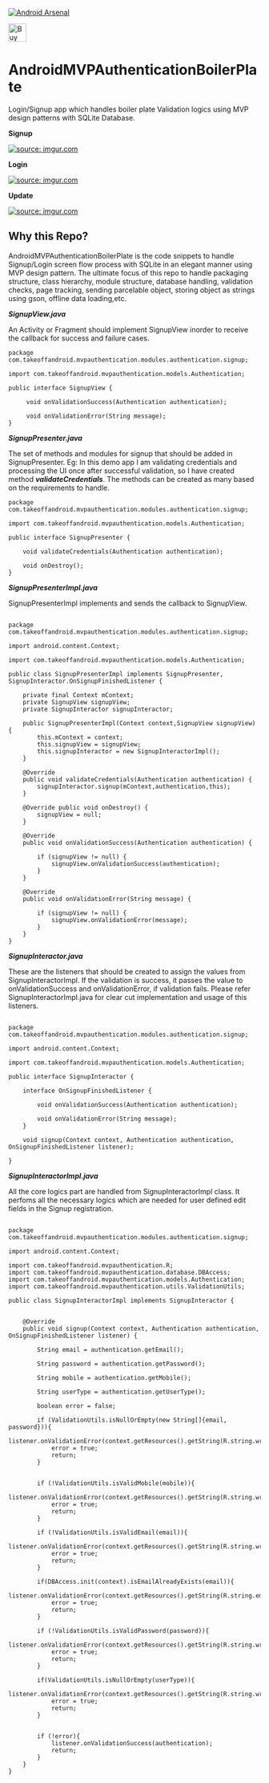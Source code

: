 [![Android Arsenal](https://img.shields.io/badge/Android%20Arsenal-AndroidMVPAuthenticationBoilerPlate-brightgreen.svg?style=flat)]()

<a href='https://ko-fi.com/A302HW7' target='_blank'><img height='36' style='border:0px;height:36px;' src='https://az743702.vo.msecnd.net/cdn/kofi4.png?v=f' border='0' alt='Buy Me a Coffee at ko-fi.com' /></a> 

# AndroidMVPAuthenticationBoilerPlate
Login/Signup app which handles boiler plate Validation logics using MVP design patterns with SQLite Database.


**Signup**


<a href="http://imgur.com/Tob4A22"><img src="http://i.imgur.com/Tob4A22.gif" title="source: imgur.com" /></a>


**Login**


<a href="http://imgur.com/vcZgCS5"><img src="http://i.imgur.com/vcZgCS5.gif" title="source: imgur.com" /></a>


**Update**


<a href="http://imgur.com/yAi9Bm5"><img src="http://i.imgur.com/yAi9Bm5.gif" title="source: imgur.com" /></a>



Why this Repo?
--------------

AndroidMVPAuthenticationBoilerPlate is the code snippets to handle Signup/Login screen flow process with SQLite in an elegant manner using MVP design pattern. The ultimate focus of this repo to handle packaging structure, class hierarchy, module structure, database handling, validation checks, page tracking, sending parcelable object, storing object as strings using gson, offline data loading,etc.


***SignupView.java***

An Activity or Fragment should implement SignupView inorder to receive the callback for success and failure cases.

```
package com.takeoffandroid.mvpauthentication.modules.authentication.signup;

import com.takeoffandroid.mvpauthentication.models.Authentication;

public interface SignupView {

     void onValidationSuccess(Authentication authentication);

     void onValidationError(String message);
}

```

***SignupPresenter.java***

The set of methods and modules for signup that should be added in SignupPresenter. 
Eg: In this demo app I am validating credentials and processing the UI once after successful validation, so I have created 
method ***validateCredentials***. The methods can be created as many based on the requirements to handle.

```
package com.takeoffandroid.mvpauthentication.modules.authentication.signup;

import com.takeoffandroid.mvpauthentication.models.Authentication;

public interface SignupPresenter {

    void validateCredentials(Authentication authentication);

    void onDestroy();
}

```

***SignupPresenterImpl.java***

SignupPresenterImpl implements and sends the callback to SignupView.

```

package com.takeoffandroid.mvpauthentication.modules.authentication.signup;

import android.content.Context;

import com.takeoffandroid.mvpauthentication.models.Authentication;

public class SignupPresenterImpl implements SignupPresenter, SignupInteractor.OnSignupFinishedListener {

    private final Context mContext;
    private SignupView signupView;
    private SignupInteractor signupInteractor;

    public SignupPresenterImpl(Context context,SignupView signupView) {
        this.mContext = context;
        this.signupView = signupView;
        this.signupInteractor = new SignupInteractorImpl();
    }

    @Override
    public void validateCredentials(Authentication authentication) {
        signupInteractor.signup(mContext,authentication,this);
    }

    @Override public void onDestroy() {
        signupView = null;
    }

    @Override
    public void onValidationSuccess(Authentication authentication) {

        if (signupView != null) {
            signupView.onValidationSuccess(authentication);
        }
    }

    @Override
    public void onValidationError(String message) {

        if (signupView != null) {
            signupView.onValidationError(message);
        }
    }
}

```

***SignupInteractor.java***

These are the listeners that should be created to assign the values from SignupInteractorImpl. If the validation is success, it passes the value to onValidationSuccess and onValidationError, if validation fails. Please refer SignupInteractorImpl.java for clear cut implementation and usage of this listeners.

```

package com.takeoffandroid.mvpauthentication.modules.authentication.signup;

import android.content.Context;

import com.takeoffandroid.mvpauthentication.models.Authentication;

public interface SignupInteractor {

    interface OnSignupFinishedListener {

        void onValidationSuccess(Authentication authentication);

        void onValidationError(String message);
    }

    void signup(Context context, Authentication authentication, OnSignupFinishedListener listener);

}

```


***SignupInteractorImpl.java***

All the core logics part are handled from SignupInteractorImpl class. It perfoms all the necessary logics which are needed for user defined edit fields in the Signup registration.

```

package com.takeoffandroid.mvpauthentication.modules.authentication.signup;

import android.content.Context;

import com.takeoffandroid.mvpauthentication.R;
import com.takeoffandroid.mvpauthentication.database.DBAccess;
import com.takeoffandroid.mvpauthentication.models.Authentication;
import com.takeoffandroid.mvpauthentication.utils.ValidationUtils;

public class SignupInteractorImpl implements SignupInteractor {


    @Override
    public void signup(Context context, Authentication authentication, OnSignupFinishedListener listener) {

        String email = authentication.getEmail();

        String password = authentication.getPassword();

        String mobile = authentication.getMobile();

        String userType = authentication.getUserType();

        boolean error = false;

        if (ValidationUtils.isNullOrEmpty(new String[]{email, password})){
            listener.onValidationError(context.getResources().getString(R.string.wrong_form_data));
            error = true;
            return;
        }


        if (!ValidationUtils.isValidMobile(mobile)){
            listener.onValidationError(context.getResources().getString(R.string.wrong_mobile));
            error = true;
            return;
        }

        if (!ValidationUtils.isValidEmail(email)){
            listener.onValidationError(context.getResources().getString(R.string.wrong_email));
            error = true;
            return;
        }

        if(DBAccess.init(context).isEmailAlreadyExists(email)){
            listener.onValidationError(context.getResources().getString(R.string.email_already_exists));
            error = true;
            return;
        }

        if (!ValidationUtils.isValidPassword(password)){
            listener.onValidationError(context.getResources().getString(R.string.wrong_password));
            error = true;
            return;
        }

        if(ValidationUtils.isNullOrEmpty(userType)){
            listener.onValidationError(context.getResources().getString(R.string.wrong_user_type));
            error = true;
            return;
        }


        if (!error){
            listener.onValidationSuccess(authentication);
            return;
        }
    }
}



```
